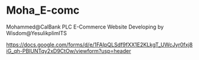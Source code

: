 # Moha_E-comc

Mohammed@CalBank PLC E-Commerce Website Developing by Wisdom@YesulikplimITS

https://docs.google.com/forms/d/e/1FAIpQLSdf9fXX1E2KLkgT_UWcJyr0fxj8iG_qh-PBlUNTqy2xD9CtOw/viewform?usp=header
